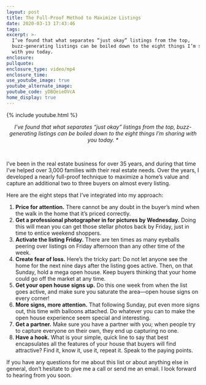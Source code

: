 ```yaml
---
layout: post
title: The Full-Proof Method to Maximize Listings
date: 2020-03-13 17:43:46
tags:
excerpt: >-
  I’ve found that what separates “just okay” listings from the top,
  buzz-generating listings can be boiled down to the eight things I’m sharing
  with you today.
enclosure:
pullquote:
enclosure_type: video/mp4
enclosure_time:
use_youtube_image: true
youtube_alternate_image:
youtube_code: yDBQeieOVcA
home_display: true
---
```


{% include youtube.html %}

<CENTER><EM>I’ve found that what separates “just okay” listings from the top, buzz-generating listings can be boiled down to the eight things I’m sharing with you today. *</EM></CENTER>

&nbsp;&nbsp;

I’ve been in the real estate business for over 35 years, and during that time I’ve helped over 3,000 families with their real estate needs. Over the years, I developed a nearly full-proof technique to maximize a home’s value and capture an additional two to three buyers on almost every listing.&nbsp;

Here are the eight steps that I’ve integrated into my approach:&nbsp;

1. **Price for attention.** There cannot be any doubt in the buyer’s mind when the walk in the home that it’s priced correctly.&nbsp;
2. **Get a professional photographer in for pictures by Wednesday.** Doing this will mean you can get those stellar photos back by Friday, just in time to entice weekend shoppers.&nbsp;
3. **Activate the listing Friday.** There are ten times as many eyeballs peering over listings on Friday afternoon than any other time of the week.&nbsp;
4. **Create fear of loss.** Here’s the tricky part: Do not let anyone see the home for the next nine days after the listing goes active. Then, on that Sunday, hold a mega open house. Keep buyers thinking that your home could go off the market at any time.&nbsp;
5. **Get your open house signs up.** Do this one week from when the list goes active, and make sure you saturate the area—open house signs on every corner\!&nbsp;
6. **More signs, more attention.** That following Sunday, put even more signs out, this time with balloons attached. Do whatever you can to make the open house experience seem special and interesting.&nbsp;
7. **Get a partner.** Make sure you have a partner with you; when people try to capture everyone on their own, they end up capturing no one.&nbsp;
8. **Have a hook.** What is your simple, quick line to say that best encapsulates all the features of your house that buyers will find attractive? Find it, know it, use it, repeat it. Speak to the paying points.&nbsp;

If you have any questions for me about this list or about anything else in general, don’t hesitate to give me a call or send me an email. I look forward to hearing from you soon.